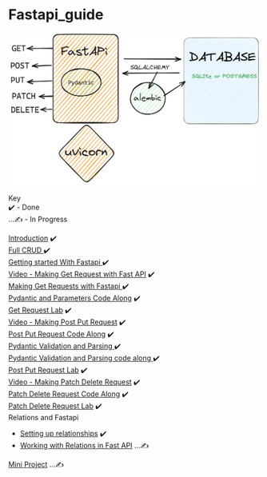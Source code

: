 # Fastapi_guide

![Fast Api Guide](./Pydantic-Uvicorn-Fastapi-2023-04-22-0925.png)  

Key  
✔️ - Done   
...✍️ - In Progress 
  
[Introduction](https://github.com/otienosteve/intro-to-fastapi)  ✔️  
[Full CRUD ](https://drive.google.com/file/d/1Fz6pHjmGDX3ajPlixWY9xyeQcYjiTPd7/view)   ✔️  
[Getting started With Fastapi ](https://github.com/otienosteve/fastapi-setup)  ✔️       
[Video - Making Get Request with Fast API](https://youtu.be/Jv4ZJzLTfmQ)   ✔️      
[Making Get Requests with Fastapi ](https://github.com/otienosteve/get-requests-with-fastapi) ✔️        
[Pydantic and Parameters Code Along](https://github.com/otienosteve/intro-to-pydantic)  ✔️           
[Get Request Lab](https://github.com/otienosteve/python-p3-get-request-lab)   ✔️  
[Video - Making Post Put Request](https://youtu.be/2hUYrYTanG0)   ✔️    
[Post Put Request Code Along](https://github.com/otienosteve/post-put-request-code-along)  ✔️         
[Pydantic Validation and Parsing ](https://github.com/otienosteve/pydantic-validation-and-parsing)  ✔️        
[Pydantic Validation and Parsing code along ](https://github.com/otienosteve/pydantic-validation-code-along) ✔️         
[Post Put Request Lab](https://github.com/otienosteve/python-p3-post-put-request-lab/)  ✔️  
[Video - Making Patch Delete Request](https://youtu.be/I9IJdTqyIaM?list=PLqVWkj8fK0M231C7JKK3EzXxUZrzICTIq)   ✔️  
[Patch Delete Request Code Along](https://github.com/otienosteve/fastapi-patch-delete-request-code-along)  ✔️      
[Patch Delete Request Lab](https://youtu.be/I9IJdTqyIaM)  ✔️     
Relations and Fastapi  
- [Setting up relationships](https://github.com/otienosteve/setting-up-relationships-in-sqlalchemy)       ✔️     
- [Working with Relations in Fast API](https://github.com/otienosteve/working-with-related-database-data-in-fast-api)  ...✍️       

[Mini Project](https://github.com/otienosteve/fast-api-mini-project) ...✍️  
